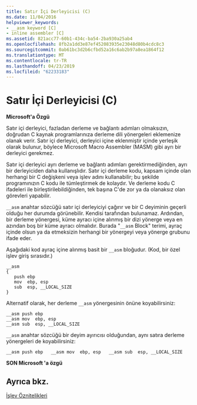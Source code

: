```yaml
---
title: Satır İçi Derleyicisi (C)
ms.date: 11/04/2016
helpviewer_keywords:
- __asm keyword [C]
- inline assembler [C]
ms.assetid: 821acc77-60b1-434c-ba54-2ba930a25ab4
ms.openlocfilehash: 8fb2a1dd3e87ef452083935e23048d80b4cdc8c3
ms.sourcegitcommit: 0ab61bc3d2b6cfbd52a16c6ab2b97a8ea1864f12
ms.translationtype: MT
ms.contentlocale: tr-TR
ms.lasthandoff: 04/23/2019
ms.locfileid: "62233183"
---
```

# <a name="inline-assembler-c"></a>Satır İçi Derleyicisi (C)

**Microsoft'a Özgü**

Satır içi derleyici, fazladan derleme ve bağlantı adımları olmaksızın, doğrudan C kaynak programlarınıza derleme dili yönergeleri eklemenize olanak verir. Satır içi derleyici, derleyici içine eklenmiştir içinde yerleşik olarak bulunur, böylece Microsoft Macro Assembler (MASM) gibi ayrı bir derleyici gerekmez.

Satır içi derleyici ayrı derleme ve bağlantı adımları gerektirmediğinden, ayrı bir derleyiciden daha kullanışlıdır. Satır içi derleme kodu, kapsam içinde olan herhangi bir C değişkeni veya işlev adını kullanabilir; bu şekilde programınızın C kodu ile tümleştirmek de kolaydır. Ve derleme kodu C ifadeleri ile birleştirilebildiğinden, tek başına C'de zor ya da olanaksız olan görevleri yapabilir.

`__asm` anahtar sözcüğü satır içi derleyiciyi çağırır ve bir C deyiminin geçerli olduğu her durumda görünebilir. Kendisi tarafından bulunamaz. Ardından, bir derleme yönergesi, küme ayracı içine alınmış bir dizi yönerge veya en azından boş bir küme ayracı olmalıdır. Burada "`__asm` Block" terimi, ayraç içinde olsun ya da etmeksizin herhangi bir yönergeyi veya yönerge grubunu ifade eder.

Aşağıdaki kod ayraç içine alınmış basit bir `__asm` bloğudur. (Kod, bir özel işlev giriş sırasıdır.)

```
__asm
{
   push ebp
   mov  ebp, esp
   sub  esp, __LOCAL_SIZE
}
```

Alternatif olarak, her derleme `__asm` yönergesinin önüne koyabilirsiniz:

```
__asm push ebp
__asm mov  ebp, esp
__asm sub  esp, __LOCAL_SIZE
```

`__asm` anahtar sözcüğü bir deyim ayırıcısı olduğundan, aynı satıra derleme yönergeleri de koyabilirsiniz:

```
__asm push ebp   __asm mov  ebp, esp   __asm sub  esp, __LOCAL_SIZE
```

**SON Microsoft 'a özgü**

## <a name="see-also"></a>Ayrıca bkz.

[İşlev Öznitelikleri](../c-language/function-attributes.md)
